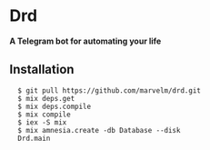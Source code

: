 # Drd

**A Telegram bot for automating your life**

## Installation
```
  $ git pull https://github.com/marvelm/drd.git
  $ mix deps.get
  $ mix deps.compile
  $ mix compile
  $ iex -S mix
  $ mix amnesia.create -db Database --disk
  Drd.main
```
